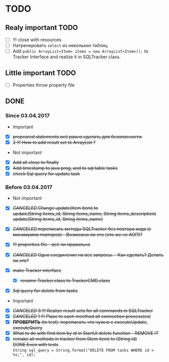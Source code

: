 # TODO
## Realy important TODO
- [ ] !!! close with resources 
- [ ] Натренеровать ```select``` из некольких таблиц
- [ ] Add 
    ```public ArrayList<Item> items = new ArrayList<Item>();```
    to Tracker Interface and realize it in SQLTracker class.

## Little important TODO
- [ ] Properties throw property file

## DONE
### Since 03.04.2017
- Important
- [x] ~~prepeared statements всё равно сделать для безопасности.~~
- [x] ~~2 !!! How to add result set to ArrayList<Item> ?~~

- Not important
- [x] ~~Add  all close to finally~~ 
- [x] ~~Add timestamp to java prog, and to sql table tasks~~
- [x] ~~check Sql query for update task~~

### Before 03.04.2017
- Not important
- [x] ~~*CANCELED* Change update(Item item) to  
        update(String items_id, String items_name, String items_description)  
        update(String items_id, String items_name)~~  
- [x] ~~*CANCELED* переписать методы SQLTracker без повтора кода 
        (с минимумов повторов) - Возможно ли это (это же не АОП)?~~

- [x] ~~!!! properties file - всё ли правильно~~
- [x] ~~*CANCELED* Одно соединение на все запросы. - Как сделать? Делать ли это?~~
- [x] ~~make Tracker interface~~
    - [x] ~~rename Tracker.class to TrackerCMD.class~~
- [x] ~~Sql query for delete from tasks~~

- Important
- [x] ~~*CANCELED* 3 !!! Realize result sets for all commands in SQLTracker~~
- [x] ~~*CANCELED* 1 !!! Plase to each mecthod all connection process(es)~~ 
- [x] ~~**ПРОВЕРИТЬ** (to test): переписать что нужно с executeUpdate, executeQuery~~
- [x] ~~What to do with find item by id in StartUI delete function
        - REMOVE IT~~
- [x] ~~remake all methods in tracker from (Item item) to (String id)  
        DONE Even with tests~~  
    ```String sql_query = String.format("DELETE FROM tasks WHERE id = %s;", id);```
